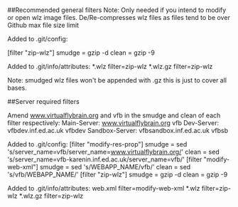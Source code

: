 #
##Recommended general filters
Note: Only needed if you intend to modify or open wlz image files.
De/Re-compresses wlz files as files tend to be over Github max file size limit 

Added to .git/config:

[filter "zip-wlz"]
    smudge = gzip -d
    clean = gzip -9
    
Added to .git/info/attributes:
*.wlz filter=zip-wlz
*.wlz.gz filter=zip-wlz 

Note: smudged wlz files won't be appended with .gz this is just to cover all bases.  


##Server required filters

Amend www.virtualflybrain.org and vfb in the smudge and clean of each filter respectively:
Main-Server:	www.virtualflybrain.org	vfb
Dev-Server:	vfbdev.inf.ed.ac.uk	vfbdev
Sandbox-Server:	vfbsandbox.inf.ed.ac.uk	vfbsb 

Added to .git/config:
[filter "modify-res-prop"]
    smudge = sed 's/server_name=vfb/server_name=www.virtualflybrain.org/'
    clean = sed 's/server_name=vfb-karenin.inf.ed.ac.uk/server_name=vfb/'
[filter "modify-web-xml"]
    smudge = sed 's/WEBAPP_NAME/vfb/'
    clean = sed 's/vfb/WEBAPP_NAME/'
[filter "zip-wlz"]
    smudge = gzip -d
    clean = gzip -9
    
Added to .git/info/attributes:
web.xml filter=modify-web-xml
*.wlz filter=zip-wlz
*.wlz.gz filter=zip-wlz



